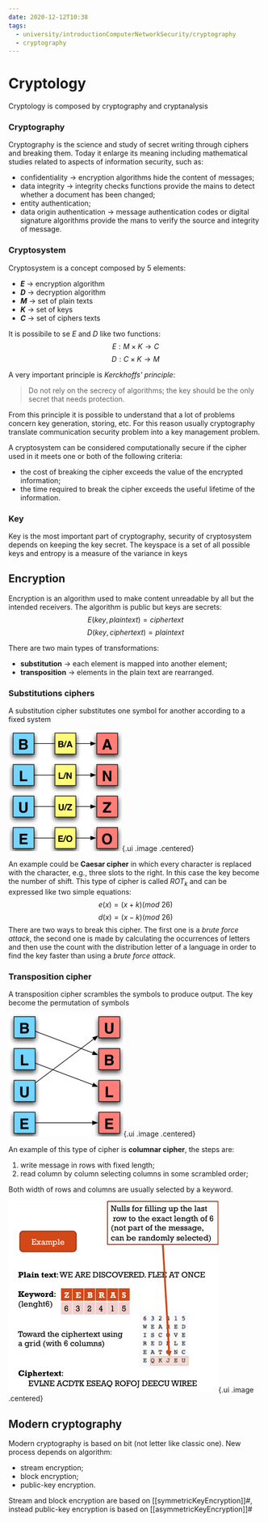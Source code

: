 ```yaml
---
date: 2020-12-12T10:38
tags:
  - university/introductionComputerNetworkSecurity/cryptography
  - cryptography
---
```


# Cryptology
Cryptology is composed by cryptography and cryptanalysis

### Cryptography
Cryptography is the science and study of secret writing through ciphers and breaking them. Today it enlarge its meaning including mathematical studies related to aspects of information security, such as:

* confidentiality → encryption algorithms hide the content of messages;
* data integrity → integrity checks functions provide the mains to detect whether a document has been changed;
* entity authentication;
* data origin authentication → message authentication codes or digital signature algorithms provide the mans to verify the source and integrity of message.

### Cryptosystem
Cryptosystem is a concept composed by 5 elements:

* ***E*** → encryption algorithm
* ***D*** → decryption algorithm
* ***M*** → set of plain texts
* ***K*** → set of keys
* ***C*** → set of ciphers texts

It is possibile to se *E* and *D* like two functions:
$$
E:M\times K \to C 
$$
$$
D:C\times K \to M 
$$

A very important principle is *Kerckhoffs' principle*:
> Do not rely on the secrecy of algorithms; the key should be the only secret that needs protection.

From this principle it is possible to understand that a lot of problems concern key generation, storing, etc. For this reason usually cryptography translate communication security problem into a key management problem.

A cryptosystem can be considered computationally secure if the cipher used in it meets one or both of the following criteria:

* the cost of breaking the cipher exceeds the value of the encrypted information;
* the time required to break the cipher exceeds the useful lifetime of the information.

### Key
Key is the most important part of cryptography, security of cryptosystem depends on keeping the key secret. The keyspace is a set of all possible keys and entropy is a measure of the variance in keys

## Encryption
Encryption is an algorithm used to make content unreadable by all but the intended receivers. The algorithm is public but keys are secrets:
$$
E(key,plaintext) = ciphertext
$$
$$
D(key,ciphertext) = plaintext
$$

There are two main types of transformations:

* **substitution** → each element is mapped into another element;
* **transposition** → elements in the plain text are rearranged.

### Substitutions ciphers
A substitution cipher substitutes one symbol for another according to a fixed system

![Substitution ciphers](./static/substitutionCiphers.png){.ui .image .centered}

An example could be **Caesar cipher** in which every character is replaced with the character, e.g., three slots to the right. In this case the key become the number of shift.
This type of cipher is called $ROT_k$ and can be expressed like two simple equations:
$$
e(x) = (x + k) (mod\ 26)
$$
$$
d(x) = (x - k) (mod\ 26)
$$
There are two ways to break this cipher. The first one is a *brute force attack*, the second one is made by calculating the occurrences of letters and then use the count with the distribution letter of a language in order to find the key faster than using a *brute force attack*.

### Transposition cipher
A transposition cipher scrambles the symbols to produce output. The key become the permutation of symbols

![Transposition cipher](./static/transpositionCiphers.png){.ui .image .centered}

An example of this type of cipher is **columnar cipher**, the steps are:

1. write message in rows with fixed length;
2. read column by column selecting columns in some scrambled order;

Both width of rows and columns are usually selected by a keyword.

![Columnar cipher](./static/columnarCipher.png){.ui .image .centered}

## Modern cryptography
Modern cryptography is based on bit (not letter like classic one). New process depends on algorithm:

* stream encryption; 
* block encryption;
* public-key encryption.

Stream and block encryption are based on [[symmetricKeyEncryption]]#, instead public-key encryption is based on [[asymmetricKeyEncryption]]#
